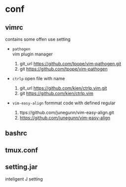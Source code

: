 # conf

## vimrc 
  contains some offen use setting
  
* `pathogen`    
 vim plugin manager
  1. git_url <https://github.com/tpope/vim-pathogen.git>
  2. git <https://github.com/tpope/vim-pathogen>
  
* `ctrlp` open file with name
  1. git_url <https://github.com/kien/ctrlp.vim.git>
  2. git <https://github.com/kien/ctrlp.vim>
  
* `vim-easy-align`
 formmat code with defined regular
  1. ttps://github.com/junegunn/vim-easy-align.git 
  2. https://github.com/junegunn/vim-easy-align 

## bashrc

## tmux.conf

## setting.jar 
  inteligent J setting

